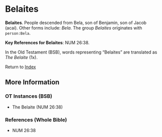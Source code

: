 # Belaites
**Belaites**. 
People descended from Bela, son of Benjamin, son of Jacob (acai). 
Other forms include: 
*Bela*. 
The group _Belaites_ originates with `person:Bela`. 


**Key References for Belaites**: 
NUM 26:38. 


In the Old Testament (BSB), words representing “Belaites” are translated as 
*The Belaite* (1x). 




Return to [Index](00-Index.md)

## More Information

### OT Instances (BSB)

* The Belaite (NUM 26:38)



### References (Whole Bible)

* NUM 26:38



